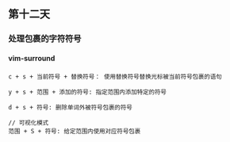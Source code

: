 ## 第十二天

### 处理包裹的字符符号

#### vim-surround

```
c + s + 当前符号 + 替换符号： 使用替换符号替换光标被当前符号包裹的语句

y + s + 范围 + 添加的符号: 指定范围内添加特定的符号

d + s + 符号: 删除单词外被符号包裹的符号

// 可视化模式
范围 + S + 符号: 给定范围内使用对应符号包裹
```



